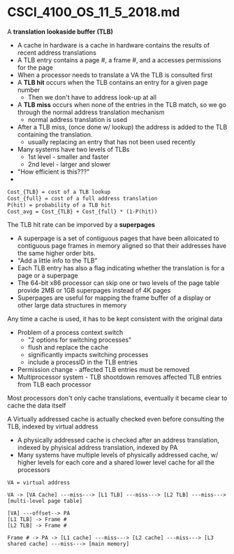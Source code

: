 # CSCI_4100_OS_11_5_2018.md

A __translation lookaside buffer (TLB)__

* A cache in hardware is a cache in hardware contains the results of recent address translations
* A TLB entry contains a page #, a frame #, and a accesses permissions for the page
* When a processor needs to translate a VA the TLB is consulted first
* A __TLB hit__ occurs when the TLB contains an entry for a given page number
  * Then we don't have to address look-up at all
* A __TLB miss__ occurs when none of the entries in the TLB match, so we go through the normal address translation mechanism
  * normal address translation is used
* After a TLB miss, (once done w/ lookup) the address is added to the TLB containing the translation.
  * usually replacing an entry that has not been used recently
* Many systems have two levels of TLBs
  * 1st level - smaller and faster
  * 2nd level - larger and slower
* "How efficient is this???"
* 

```latex
Cost_{TLB} = cost of a TLB lookup
Cost_{full} = cost of a full address translation
P(hit) = probability of a TLB hit
Cost_avg = Cost_{TLB} + Cost_{full} * (1-P(hit))

```

The TLB hit rate can be imporved by a __superpages__

* A superpage is a set of contiguous pages that have been alloicated to contiguous page frames in memory aligned so that their addresses have the same higher order bits.
* "Add a little info to the TLB"
* Each TLB entry has also a flag indicating whether the translation is for a page or a superpage
* The 64-bit x86 processor can skip one or two levels of the page table provide 2MB or 1GB superpages instead of 4K pages
* Superpages are useful for mapping the frame buffer of a display or other large data structures in memory

Any time a cache is used, it has to be kept consistent with the original data 

* Problem of a process context switch
  * "2 options for switching processes"
  * flush and replace the cache
  * significantly impacts switching processes
  * include a processID in the TLB entries
* Permission change - affected TLB entries must be removed
* Multiprocessor system - TLB shootdown removes affected TLB entries from TLB each processor

Most processors don't only cache translations, eventually it became clear to cache the data itself

A Virtually addressed cache is actually checked even before consulting the TLB, indexed by virtual address

* A physically addressed cache is checked after an address translation, indexed by phyisical address translation, indexed by PA
* Many systems have multiple levels of physically addressed cache, w/ higher levels for each core and a shared lower level cache for all the processors

```
VA = virtual address

VA -> [VA Cache] ---miss---> [L1 TLB] ---miss---> [L2 TLB] ---miss---> [multi-level page table]

[VA] ---offset--> PA
[L1 TLB] -> Frame #
[L2 TLB] -> Frame #

Frame # -> PA -> [L1 cache] ---miss---> [L2 cache] ---miss---> [L3 shared cache] ---miss---> [main memory]

```